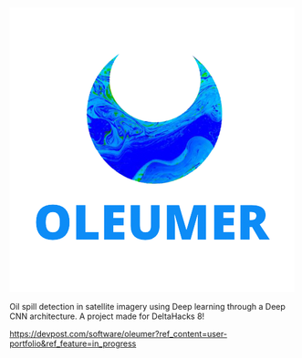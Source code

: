 ![oleumer logo](oleumer.png)

Oil spill detection in satellite imagery using Deep learning through a Deep CNN architecture. A project made for DeltaHacks 8!

https://devpost.com/software/oleumer?ref_content=user-portfolio&ref_feature=in_progress
